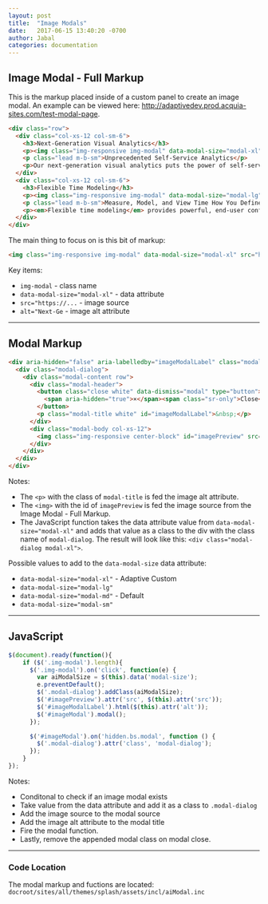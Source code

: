```yaml
---
layout: post
title:  "Image Modals"
date:   2017-06-15 13:40:20 -0700
author: Jabal
categories: documentation
---
```



## Image Modal - Full Markup

This is the markup placed inside of a custom panel to create an image modal. An example can be viewed here:  <a href="http://adaptivedev.prod.acquia-sites.com/test-modal-page" target="_blank">http://adaptivedev.prod.acquia-sites.com/test-modal-page</a>.

```html
<div class="row">
  <div class="col-xs-12 col-sm-6">
    <h3>Next-Generation Visual Analytics</h3>
    <p><img class="img-responsive img-modal" data-modal-size="modal-xl" src="https://www.adaptiveinsights.com/sites/default/files/screenshot-adaptive-discovery-software-example-user-experience.png" alt="Next-Generation Visual Analytics - Adaptive Discovery" /></p>
    <p class="lead m-b-sm">Unprecedented Self-Service Analytics</p>
    <p>Our next-generation visual analytics puts the power of self-service interactive dashboards, visualizations, and charts into your hands to monitor and drive business performance. Visualize numbers and charts side-by-side while you plan, easily see variances in a waterfall chart, personalize dashboards with your own KPIs, and perform period-over-period analysis. With new interactive dashboards that enable unprecedented self-service analytics access for finance and business users across the organization, it’s easy to plan and adapt without compromise.</p>
  </div>
  <div class="col-xs-12 col-sm-6">
    <h3>Flexible Time Modeling</h3>
    <p><img class="img-responsive img-modal" data-modal-size="modal-lg" src="https://www.adaptiveinsights.com/sites/default/files/flexible-time-modeling-weekly-revenue-example-hospitality.jpg" alt="Flexible Time Modeling" /></p>
    <p class="lead m-b-sm">Measure, Model, and View Time How You Define It</p>
    <p><em>Flexible time modeling</em> provides powerful, end-user configured time modeling.This means that you can plan with the fiscal calendar of your choice, whether that is a 4-4-5 or 13 period calendar, semesters or trimesters, or you can define your own custom fiscal calendar. And you can plan to the level many businesses require with daily, weekly, monthly, quarterly, and half-year granularity. With flexible time modeling, your fiscal calendar can match your exact business needs with a completely configurable calendar.</p>
  </div>
</div>
```

The main thing to focus on is this bit of markup:

```html
<img class="img-responsive img-modal" data-modal-size="modal-xl" src="https://www.adaptiveinsights.com/sites/default/files/screenshot-adaptive-discovery-software-example-user-experience.png" alt="Next-Generation Visual Analytics - Adaptive Discovery" /></p>
```

Key items:
- `img-modal` - class name
- `data-modal-size="modal-xl"` - data attribute
- `src="https://...` - image source
- `alt="Next-Ge` - image alt attribute


---

## Modal Markup

```html
<div aria-hidden="false" aria-labelledby="imageModalLabel" class="modal fade" id="imageModal" role="dialog" style="display:none;padding-left:0" tabindex="-1">
  <div class="modal-dialog">
    <div class="modal-content row">
      <div class="modal-header">
        <button class="close white" data-dismiss="modal" type="button">
          <span aria-hidden="true">×</span><span class="sr-only">Close</span>
        </button>
        <p class="modal-title white" id="imageModalLabel">&nbsp;</p>
      </div>
      <div class="modal-body col-xs-12">
        <img class="img-responsive center-block" id="imagePreview" src="" />
      </div>
    </div>
  </div>
</div>
```

Notes:  
- The `<p>` with the class of `modal-title` is fed the image alt attribute. 
- The `<img>` with the id of `imagePreview` is fed the image source from the Image Modal - Full Markup. 
- The JavaScript function takes the data attribute value from `data-modal-size="modal-xl"` and adds that value as a class to the div with the class name of `modal-dialog`. The result will look like this: `<div class="modal-dialog modal-xl">`.

Possible values to add to the `data-modal-size` data attribute:
- `data-modal-size="modal-xl"` - Adaptive Custom
- `data-modal-size="modal-lg"`
- `data-modal-size="modal-md"` - Default
- `data-modal-size="modal-sm"`

---

## JavaScript

```javascript
$(document).ready(function(){
	if ($('.img-modal').length){
	  $('.img-modal').on('click', function(e) {
	    var aiModalSize = $(this).data('modal-size');
	    e.preventDefault();
	    $('.modal-dialog').addClass(aiModalSize);
	    $('#imagePreview').attr('src', $(this).attr('src'));
	    $('#imageModalLabel').html($(this).attr('alt'));
	    $('#imageModal').modal();
	  });

	  $('#imageModal').on('hidden.bs.modal', function () {
	    $('.modal-dialog').attr('class', 'modal-dialog');
	  });
	}
});
```

Notes:  
- Conditonal to check if an image modal exists
- Take value from the data attribute and add it as a class to `.modal-dialog`
- Add the image source to the modal source
- Add the image alt attribute to the modal title
- Fire the modal function.
- Lastly, remove the appended modal class on modal close.

---

### Code Location

The modal markup and fuctions are located: `docroot/sites/all/themes/splash/assets/incl/aiModal.inc`